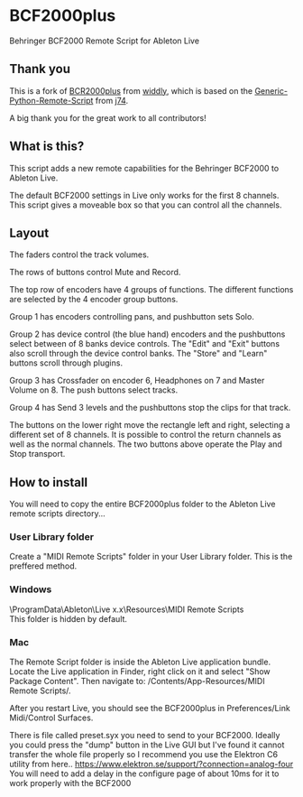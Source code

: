 # BCF2000plus
Behringer BCF2000 Remote Script for Ableton Live

## Thank you

This is a fork of [BCR2000plus](https://github.com/widdly/BCR2000plus) from [widdly](https://github.com/widdly), which is based on the [Generic-Python-Remote-Script](https://github.com/j74/Generic-Python-Remote-Script) from [j74](https://github.com/j74).

A big thank you for the great work to all contributors!

## What is this?

This script adds a new remote capabilities for the Behringer BCF2000 to Ableton Live.

The default BCF2000 settings in Live only works for the first 8 channels.  This script gives a moveable box so that you can control all the channels.

## Layout

The faders control the track volumes.

The rows of buttons control Mute and Record.

The top row of encoders have 4 groups of functions.  The different functions are selected by the 4 encoder group buttons.

Group 1 has encoders controlling pans, and pushbutton sets Solo.

Group 2 has device control (the blue hand) encoders and the pushbuttons select between of 8 banks device controls.  The "Edit" and "Exit" buttons also scroll through the device control banks.  The "Store" and "Learn" buttons scroll through plugins.

Group 3 has Crossfader on encoder 6, Headphones on 7 and Master Volume on 8.  The push buttons select tracks.

Group 4 has Send 3 levels and the pushbuttons stop the clips for that track.

The buttons on the lower right move the rectangle left and right, selecting a different set of 8 channels.  It is possible to control the return channels as well as the normal channels.  The two buttons above operate the Play and Stop transport.

## How to install

You will need to copy the entire BCF2000plus folder to the Ableton Live remote scripts directory...

### User Library folder 
Create a "MIDI Remote Scripts" folder in your User Library folder. This is the preffered method.

### Windows
\ProgramData\Ableton\Live x.x\Resources\MIDI Remote Scripts\
This folder is hidden by default.

### Mac
The Remote Script folder is inside the Ableton Live application bundle. Locate the Live application in Finder, right click on it and select "Show Package Content". Then navigate to: /Contents/App-Resources/MIDI Remote Scripts/.

After you restart Live, you should see the BCF2000plus in Preferences/Link Midi/Control Surfaces.

There is file called preset.syx you need to send to your BCF2000.  Ideally you could press the "dump" button in the Live GUI but I've found it cannot transfer the whole file properly so I recommend you use the Elektron C6 utility from here.. https://www.elektron.se/support/?connection=analog-four    You will need to add a delay in the configure page of about 10ms for it to work properly with the BCF2000
